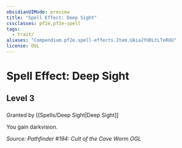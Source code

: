 ```yaml
---
obsidianUIMode: preview
title: "Spell Effect: Deep Sight"
cssclasses: pf2e,pf2e-spell
tags:
  - trait/
aliases: "Compendium.pf2e.spell-effects.Item.UAiaJYUDLtLToRUU"
license: OGL
---
```

# Spell Effect: Deep Sight
## Level 3
### 






Granted by [[Spells/Deep Sight|Deep Sight]]

You gain darkvision.

*Source: Pathfinder #194: Cult of the Cave Worm*
*OGL*